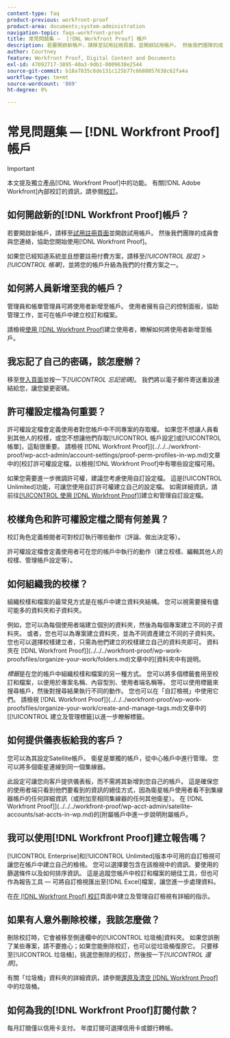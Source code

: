 ```yaml
---
content-type: faq
product-previous: workfront-proof
product-area: documents;system-administration
navigation-topic: faqs-workfront-proof
title: 常見問題集 —  [!DNL Workfront Proof] 帳戶
description: 若要開啟新帳戶，請移至試用註冊頁面，並開啟試用帳戶。 然後我們團隊的成員會與您連絡，協助您開始使用 [!DNL Workfront Proof]。
author: Courtney
feature: Workfront Proof, Digital Content and Documents
exl-id: 47092717-3895-40a3-9db1-0009638e2544
source-git-commit: b18a7835c6de131c125b77c6688057638c62fa4a
workflow-type: tm+mt
source-wordcount: '869'
ht-degree: 0%

---
```


# 常見問題集 — [!DNL Workfront Proof]帳戶

>[!IMPORTANT]
>
>本文提及獨立產品[!DNL Workfront Proof]中的功能。 有關[!DNL Adobe Workfront]內部校訂的資訊，請參閱[校訂](../../../review-and-approve-work/proofing/proofing.md)。

## 如何開啟新的[!DNL Workfront Proof]帳戶？

若要開啟新帳戶，請移至[試用註冊頁面](https://business.adobe.com/products/workfront/proofing-approvals.html)並開啟試用帳戶。 然後我們團隊的成員會與您連絡，協助您開始使用[!DNL Workfront Proof]。

如果您已經知道系統並且想要註冊付費方案，請移至&#x200B;*[!UICONTROL 設定]* *>* *[!UICONTROL 帳單]*，並將您的帳戶升級為我們的付費方案之一。

## 如何將人員新增至我的帳戶？

管理員和帳單管理員可將使用者新增至帳戶。 使用者擁有自己的控制面板，協助管理工作，並可在帳戶中建立校訂和檔案。

請檢視[使用 [!DNL Workfront Proof]](../../../workfront-proof/wp-mnguserscontacts/users/create-users.md)建立使用者，瞭解如何將使用者新增至帳戶。

## 我忘記了自己的密碼，該怎麼辦？

移至[登入頁面](https://app.proofhq.com/login)並按一下&#x200B;*[!UICONTROL 忘記密碼]*。 我們將以電子郵件寄送重設連結給您，讓您變更密碼。

## 許可權設定檔為何重要？

許可權設定檔會定義使用者對您帳戶中不同專案的存取權。 如果您不想讓人員看到其他人的校樣，或您不想讓他們存取[!UICONTROL 帳戶設定]或[!UICONTROL 帳單]，這點很重要。 請檢視 [!DNL Workfront Proof]](../../../workfront-proof/wp-acct-admin/account-settings/proof-perm-profiles-in-wp.md)文章中的[校訂許可權設定檔，以檢視[!DNL Workfront Proof]中有哪些設定檔可用。

如果您需要進一步微調許可權，建議您考慮使用自訂設定檔。 這是[!UICONTROL Unlimited]功能，可讓您使用自訂許可權建立自己的設定檔。 如需詳細資訊，請前往[[!UICONTROL 使用 [!DNL Workfront Proof]]](../../../workfront-proof/wp-mnguserscontacts/users/create-and-manage-custom-profiles.md)建立和管理自訂設定檔。

## 校樣角色和許可權設定檔之間有何差異？

校訂角色定義檢閱者可對校訂執行哪些動作（評論、做出決定等）。

許可權設定檔會定義使用者可在您的帳戶中執行的動作（建立校樣、編輯其他人的校樣、管理帳戶設定等）。

## 如何組織我的校樣？

組織校樣和檔案的最常見方式是在帳戶中建立資料夾結構。 您可以視需要擁有儘可能多的資料夾和子資料夾。

例如，您可以為每個使用者端建立個別的資料夾，然後為每個專案建立不同的子資料夾。 或者，您也可以為專案建立資料夾，並為不同資產建立不同的子資料夾。 您也可以選擇校樣建立者，只需為他們建立的校樣建立自己的資料夾即可。 資料夾在 [!DNL Workfront Proof]](../../../workfront-proof/wp-work-proofsfiles/organize-your-work/folders.md)文章中的[資料夾中有說明。

*標籤*&#x200B;是在您的帳戶中組織校樣和檔案的另一種方式。 您可以將多個標籤套用至校訂和檔案，以便用於專案名稱、內容型別、使用者端名稱等。 您可以使用標籤來搜尋帳戶，然後對搜尋結果執行不同的動作。 您也可以在「自訂檢視」中使用它們。 請檢視 [!DNL Workfront Proof]](../../../workfront-proof/wp-work-proofsfiles/organize-your-work/create-and-manage-tags.md)文章中的[[!UICONTROL 建立及管理標籤]以進一步瞭解標籤。

## 如何提供儀表板給我的客戶？

您可以為其設定Satellite帳戶。 衛星是單獨的帳戶，從中心帳戶中進行管理。 您可以將多個衛星連線到同一個集線器。

此設定可讓您向客戶提供儀表板，而不需將其新增到您自己的帳戶。 這是確保您的使用者端只看到他們要看到的資訊的絕佳方式，因為衛星帳戶使用者看不到集線器帳戶的任何詳細資訊（或附加至相同集線器的任何其他衛星）。 在 [!DNL Workfront Proof]](../../../workfront-proof/wp-acct-admin/satellite-accounts/sat-accts-in-wp.md)的[附屬帳戶中進一步說明附屬帳戶。

## 我可以使用[!DNL Workfront Proof]建立報告嗎？

[!UICONTROL Enterprise]和[!UICONTROL Unlimited]版本中可用的自訂檢視可讓您在帳戶中建立自己的檢視。 您可以選擇要包含在該檢視中的資訊、要使用的篩選條件以及如何排序資訊。 這是追蹤您帳戶中校訂和檔案的絕佳工具，但也可作為報告工具 — 可將自訂檢視匯出至[!DNL Excel]檔案，讓您進一步處理資料。

在[在 [!DNL Workfront Proof] 校訂](../../../workfront-proof/wp-work-proofsfiles/manage-your-work/create-and-manage-custom-views.md)頁面中建立及管理自訂檢視有詳細的指示。

## 如果有人意外刪除校樣，我該怎麼做？

刪除校訂時，它會被移至側邊欄中的[!UICONTROL 垃圾桶]資料夾。 如果您誤刪了某些專案，請不要擔心；如果您能刪除校訂，也可以從垃圾桶復原它。 只要移至[!UICONTROL 垃圾桶]，挑選您刪除的校訂，然後按一下&#x200B;*[!UICONTROL 還原]*。

有關「垃圾桶」資料夾的詳細資訊，請參閱[還原及清空 [!DNL Workfront Proof]](../../../workfront-proof/wp-work-proofsfiles/manage-your-work/restore-and-empty-trash.md)中的垃圾桶。

## 如何為我的[!DNL Workfront Proof]訂閱付款？

每月訂閱僅以信用卡支付。 年度訂閱可選擇信用卡或銀行轉帳。<!--Visit the [Account Payment in [!DNL Workfront Proof]](../../../workfront-proof/wp-billingsettings/manage-your-billing/acct-payment-in-wp.md) help page for additional information.-->
